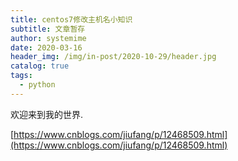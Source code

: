 ```yaml
---
title: centos7修改主机名小知识
subtitle: 文章暂存
author: systemime
date: 2020-03-16
header_img: /img/in-post/2020-10-29/header.jpg
catalog: true
tags:
  - python
---
```


欢迎来到我的世界.

<!-- more -->

[https://www.cnblogs.com/jiufang/p/12468509.html](https://www.cnblogs.com/jiufang/p/12468509.html)
